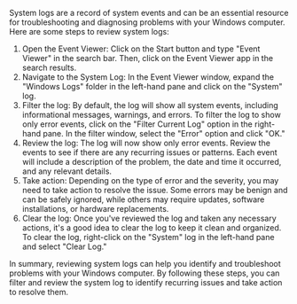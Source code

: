 System logs are a record of system events and can be an essential resource for troubleshooting and diagnosing problems with your Windows computer. Here are some steps to review system logs:

1. Open the Event Viewer: Click on the Start button and type "Event Viewer" in the search bar. Then, click on the Event Viewer app in the search results.
2. Navigate to the System Log: In the Event Viewer window, expand the "Windows Logs" folder in the left-hand pane and click on the "System" log.
3. Filter the log: By default, the log will show all system events, including informational messages, warnings, and errors. To filter the log to show only error events, click on the "Filter Current Log" option in the right-hand pane. In the filter window, select the "Error" option and click "OK."
4. Review the log: The log will now show only error events. Review the events to see if there are any recurring issues or patterns. Each event will include a description of the problem, the date and time it occurred, and any relevant details.
5. Take action: Depending on the type of error and the severity, you may need to take action to resolve the issue. Some errors may be benign and can be safely ignored, while others may require updates, software installations, or hardware replacements.
6. Clear the log: Once you've reviewed the log and taken any necessary actions, it's a good idea to clear the log to keep it clean and organized. To clear the log, right-click on the "System" log in the left-hand pane and select "Clear Log."

In summary, reviewing system logs can help you identify and troubleshoot problems with your Windows computer. By following these steps, you can filter and review the system log to identify recurring issues and take action to resolve them.